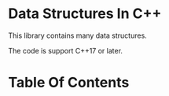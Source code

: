 Data Structures In C++
==========

This library contains many data structures.

The code is support C++17 or later.

Table Of Contents
===
